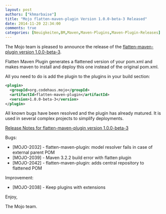 ```yaml
---
layout: post
authors: ["khmarbaise"]
title: "Mojo flatten-maven-plugin Version 1.0.0-beta-3 Released"
date: 2014-11-20 22:34:00
comments: true
categories: [Neuigkeiten,BM,Maven,Maven-Plugins,Maven-Plugin-Releases]
---
```

The Mojo team is pleased to announce the release of the 
[flatten-maven-plugin version 1.0.0-beta-3](http://mojo.codehaus.org/flatten-maven-plugin/).

Flatten Maven Plugin generates a flattened version of your pom.xml and makes
maven to install and deploy this one instead of the original pom.xml.

All you need to do is add the plugin to the plugins in your build section:

```xml
<plugin>
  <groupId>org.codehaus.mojo</groupId>
  <artifactId>flatten-maven-plugin</artifactId>
  <version>1.0.0-beta-3</version>
</plugin>
```

All known bugs have been resolved and the plugin has already matured. It is
used in several complex projects to simplify deployments.

<!-- more -->

[Release Notes for flatten-maven-plugin version 1.0.0-beta-3](http://jira.codehaus.org/secure/ReleaseNote.jspa?projectId=11062&version=20426)

Bugs:

 * [MOJO-2032] - flatten-maven-plugin: model resolver fails in case of external parent POM
 * [MOJO-2039] - Maven 3.2.2 build error with flatten plugin
 * [MOJO-2042] - flatten-maven-plugin: adds central repository to flattened POM

Improvement:

 * [MOJO-2038] - Keep plugins with extensions

Enjoy,

The Mojo team. 
